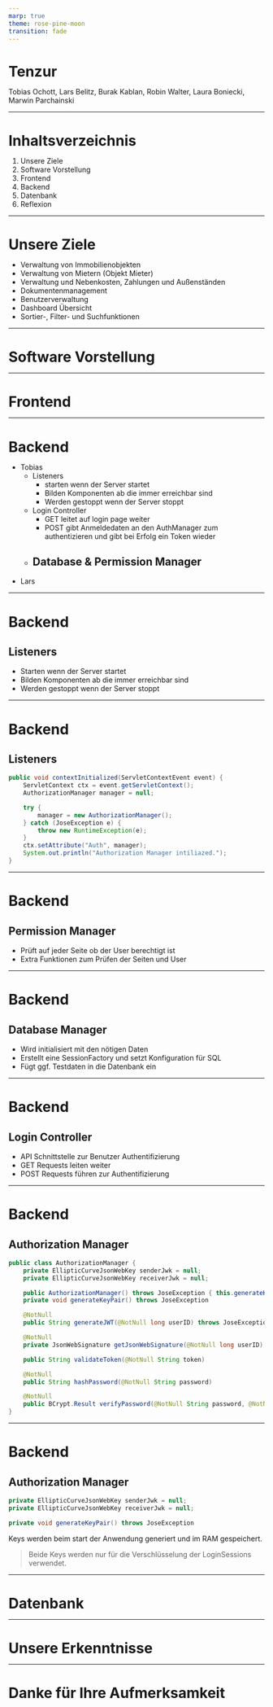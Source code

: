 ```yaml
---
marp: true
theme: rose-pine-moon
transition: fade
---
```


<!-- paginate: skip -->

# <!--fit-->Tenzur

Tobias Ochott, Lars Belitz, Burak Kablan, Robin Walter, Laura Boniecki, Marwin Parchainski

---

<!-- paginate: true -->

# Inhaltsverzeichnis

1. <span style="view-transition-name: Unsere-Ziele">Unsere Ziele</span>
2. Software Vorstellung
3. Frontend
4. Backend
5. Datenbank
6. Reflexion

---

# <span style="view-transition-name: Unsere-Ziele">Unsere Ziele</span>

- Verwaltung von Immobilienobjekten
- Verwaltung von Mietern (Objekt Mieter)
- Verwaltung und Nebenkosten, Zahlungen und Außenständen
- Dokumentenmanagement
- Benutzerverwaltung
- Dashboard Übersicht
- Sortier-, Filter- und Suchfunktionen

---

# Software Vorstellung

---

# Frontend

---

# <span style="view-transition-name: Backend">Backend</span>

- Tobias
    - <span style="view-transition-name: Listeners">Listeners</span>
        - starten wenn der Server startet
        - Bilden Komponenten ab die immer erreichbar sind
        - Werden gestoppt wenn der Server stoppt
    - Login Controller
        - GET leitet auf login page weiter
        - POST gibt Anmeldedaten an den AuthManager zum authentizieren und gibt bei Erfolg ein Token wieder
    - Database & Permission Manager
        -
- Lars

---
<style scoped>
	h1 {
		margin-bottom: 0 !important;
	}
</style>

# <span style="view-transition-name: Backend">Backend</span>

## <span style="view-transition-name: Listeners">Listeners</span>

- Starten wenn der Server startet
- Bilden Komponenten ab die immer erreichbar sind
- Werden gestoppt wenn der Server stoppt

---

<!-- paginate: hold -->

# <span style="view-transition-name: Backend">Backend</span>

## <span style="view-transition-name: Listeners">Listeners</span>

```java
public void contextInitialized(ServletContextEvent event) {
    ServletContext ctx = event.getServletContext();
    AuthorizationManager manager = null;

    try {
        manager = new AuthorizationManager();
    } catch (JoseException e) {
        throw new RuntimeException(e);
    }
    ctx.setAttribute("Auth", manager);
    System.out.println("Authorization Manager intiliazed.");
}
```

---

# <span style="view-transition-name: Backend">Backend</span>

## Permission Manager

- Prüft auf jeder Seite ob der User berechtigt ist
- Extra Funktionen zum Prüfen der Seiten und User

---

# <span style="view-transition-name: Backend">Backend</span>

## Database Manager

- Wird initialisiert mit den nötigen Daten
- Erstellt eine SessionFactory und setzt Konfiguration für SQL
- Fügt ggf. Testdaten in die Datenbank ein

---

# <span style="view-transition-name: Backend">Backend</span>

## Login Controller

- API Schnittstelle zur Benutzer Authentifizierung
- GET Requests leiten weiter
- POST Requests führen zur Authentifizierung

---

# <span style="view-transition-name: Backend">Backend</span>

## <span style="view-transition-name: Authorization-Manager">Authorization Manager</span>

```java
public class AuthorizationManager {
    private EllipticCurveJsonWebKey senderJwk = null;
    private EllipticCurveJsonWebKey receiverJwk = null;

    public AuthorizationManager() throws JoseException { this.generateKeyPair(); }
    private void generateKeyPair() throws JoseException

    @NotNull
    public String generateJWT(@NotNull long userID) throws JoseException

    @NotNull
    private JsonWebSignature getJsonWebSignature(@NotNull long userID)

    public String validateToken(@NotNull String token)

    @NotNull
    public String hashPassword(@NotNull String password)

    @NotNull
    public BCrypt.Result verifyPassword(@NotNull String password, @NotNull String hashedPassword)
}
```

---

<!-- paginate: hold -->

# <span style="view-transition-name: Backend">Backend</span>

## <span style="view-transition-name: Authorization-Manager">Authorization Manager</span>

```java
private EllipticCurveJsonWebKey senderJwk = null;
private EllipticCurveJsonWebKey receiverJwk = null;

private void generateKeyPair() throws JoseException
```

Keys werden beim start der Anwendung generiert und im RAM gespeichert.

> Beide Keys werden nur für die Verschlüsselung der LoginSessions verwendet.

---

<!-- paginate: true -->

# Datenbank

---

# Unsere Erkenntnisse

---

<!-- paginate: false -->

# <!--fit--> Danke für Ihre Aufmerksamkeit
